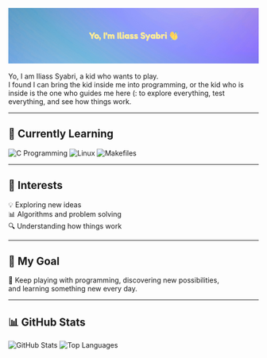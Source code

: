 ![Header Banner](https://raw.githubusercontent.com/ilSyAbRi/ilSyAbRi/main/banner.png)

Yo, I am Iliass Syabri, a kid who wants to play.  
I found I can bring the kid inside me into programming, or the kid who is inside is the one who guides me here (: to explore everything, test everything, and see how things work.

---

## 🚀 Currently Learning
![C Programming](https://img.shields.io/badge/C-Blue?style=for-the-badge&logo=c&logoColor=white)
![Linux](https://img.shields.io/badge/Linux-FCC624?style=for-the-badge&logo=linux&logoColor=black)
![Makefiles](https://img.shields.io/badge/Makefile-FF5733?style=for-the-badge&logo=gnu&logoColor=white)

---

## 🧠 Interests
💡 Exploring new ideas  
📊 Algorithms and problem solving  
🔍 Understanding how things work  

---

## 🎯 My Goal
🎨 Keep playing with programming, discovering new possibilities,  
and learning something new every day.

---

## 📊 GitHub Stats
![GitHub Stats](https://github-readme-stats.vercel.app/api?username=ilSyAbRi&show_icons=true&theme=radical)
![Top Languages](https://github-readme-stats.vercel.app/api/top-langs/?username=ilSyAbRi&layout=compact&theme=radical)
